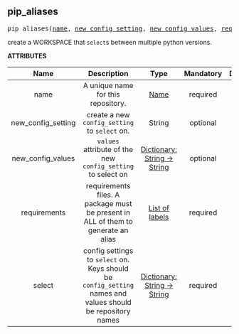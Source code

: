 <!-- Generated with Stardoc: http://skydoc.bazel.build -->

<a name="#pip_aliases"></a>

## pip_aliases

<pre>
pip_aliases(<a href="#pip_aliases-name">name</a>, <a href="#pip_aliases-new_config_setting">new_config_setting</a>, <a href="#pip_aliases-new_config_values">new_config_values</a>, <a href="#pip_aliases-requirements">requirements</a>, <a href="#pip_aliases-select">select</a>)
</pre>

create a WORKSPACE that `select`s between multiple python versions.

**ATTRIBUTES**


| Name  | Description | Type | Mandatory | Default |
| :-------------: | :-------------: | :-------------: | :-------------: | :-------------: |
| name |  A unique name for this repository.   | <a href="https://bazel.build/docs/build-ref.html#name">Name</a> | required |  |
| new_config_setting |  create a new <code>config_setting</code> to <code>select</code> on.   | String | optional | "" |
| new_config_values |  <code>values</code> attribute of the new <code>config_setting</code> to select on   | <a href="https://bazel.build/docs/skylark/lib/dict.html">Dictionary: String -> String</a> | optional | {} |
| requirements |  requirements files. A package must be present in ALL of them to generate an alias   | <a href="https://bazel.build/docs/build-ref.html#labels">List of labels</a> | required |  |
| select |  config settings to <code>select</code> on. Keys should be <code>config_setting</code> names and values should be repository names   | <a href="https://bazel.build/docs/skylark/lib/dict.html">Dictionary: String -> String</a> | required |  |


